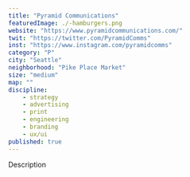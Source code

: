 ```yaml
---
title: "Pyramid Communications"
featuredImage: ./-hamburgers.png
website: "https://www.pyramidcommunications.com/"
twit: "https://twitter.com/PyramidComms"
inst: "https://www.instagram.com/pyramidcomms"
category: "P"
city: "Seattle"
neighborhood: "Pike Place Market"
size: "medium"
map: ""
discipline:
    - strategy
    - advertising
    - print
    - engineering
    - branding
    - ux/ui
published: true
---
```


Description
